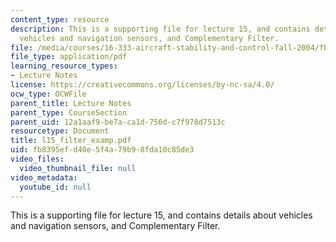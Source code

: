 ```yaml
---
content_type: resource
description: This is a supporting file for lecture 15, and contains details about
  vehicles and navigation sensors, and Complementary Filter.
file: /media/courses/16-333-aircraft-stability-and-control-fall-2004/fb8395efd40e5f4a79b98fda10c85de3_l15_filter_examp.pdf
file_type: application/pdf
learning_resource_types:
- Lecture Notes
license: https://creativecommons.org/licenses/by-nc-sa/4.0/
ocw_type: OCWFile
parent_title: Lecture Notes
parent_type: CourseSection
parent_uid: 12a1aaf9-be7a-ca1d-756d-c7f978d7513c
resourcetype: Document
title: l15_filter_examp.pdf
uid: fb8395ef-d40e-5f4a-79b9-8fda10c85de3
video_files:
  video_thumbnail_file: null
video_metadata:
  youtube_id: null
---
```

This is a supporting file for lecture 15, and contains details about vehicles and navigation sensors, and Complementary Filter.